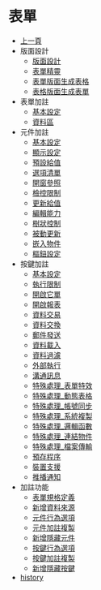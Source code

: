 # 表單
* [上一頁](../README.md)
* 版面設計
    * [版面設計](../../Specification/FormDesign/README.md)
    * [表單精靈]()
    * [表單版面生成表格]()
    * [表格版面生成表單]()
* 表單加註
    * [基本設定](FormAnnotation)
    * [資料區](FADataSource)    
* 元件加註
    * [基本設定](ObjectAnnotation)
    * [顯示設定](OADisplay)
    * [預設給值](OAInitial)
    * [選項清單](../../Specification/OAList/README.md)
    * [開窗參照](OAPopup)
    * [檢控限制](OAValidate)
    * [更新給值](../../Specification/OAUpdate/README.md)
    * [編輯能力](OAEdit)
    * [樹狀控制](OATree)
    * [被動更新](OAAddition)
    * [嵌入物件](../../Specification/OADisplayEmbed/README.md)
    * [樞鈕設定](OAPivot)
* 按鍵加註
    * [基本設定](../../Specification/ButtonAnnotation/README.md)
    * [執行限制](BALimitation)
    * [開啟它單](../../Specification/BADialog/README.md)
    * [開啟報表](BAReport)
    * [資料交易](BAPort)
    * [資料交換](BAExchange)
    * [郵件發送](BAMail)
    * [資料載入](BAImport)
    * [資料過濾](BAFilter)
    * [外部執行](BAExecute)
    * [溝通訊息](BATalk)
    * [特殊處理_表單特效](../../Specification/BAFormEffect/README.md)
    * [特殊處理_動態表格](BADynamicTable)
    * [特殊處理_帳號同步](BAUserAccount)
    * [特殊處理_系統複製](BAASystemCopy)
    * [特殊處理_邏輯函數](BALogicalFunction)
    * [特殊處理_連結物件](BALinkObject)
    * [特殊處理_檔案傳輸](BAAFileTransmission)
    * [預存程序](BASotreProcedure)
    * [裝置支援](BAMobile)
    * [推播通知](../../Specification/BANotice/README.md)
* 加註功能
    * [表單規格定義](../../Specification/SpecificationsView/README.md)
    * [新增資料來源]()
    * [元件行為選項](../../Specification/ObjectBehavior/README.md)
    * [元件加註複製]()
    * [新增隱藏元件](../../Specification/AddHiddenObject/README.md)
    * [按鍵行為選項](../../Specification/ButtonBehavior/README.md)
    * [按鍵加註複製](../../Specification/CopyButtonAnnotationForm/README.md)
    * [新增隱藏按鍵](../../Specification/AddHiddenButton/README.md)
* [history]()